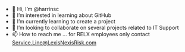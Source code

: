 - 👋 Hi, I’m @harrinsc
- 👀 I’m interested in learning about GitHub
- 🌱 I’m currently learning to create a project
- 💞️ I’m looking to collaborate on several projects related to IT Support
- 📫 How to reach me ... for RELX employees only contact Service.Line@LexisNexisRisk.com

<!---

--->
